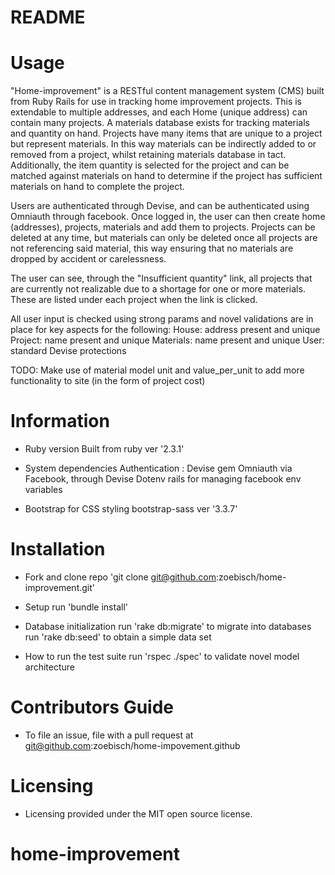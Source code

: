 # README

# Usage
"Home-improvement" is a RESTful content management system (CMS) built from Ruby Rails for use in tracking home improvement projects.  This is extendable to multiple addresses, and each Home (unique address) can contain many projects.  A materials
database exists for tracking materials and quantity on hand. Projects have many items that are unique to a project but
represent materials.  In this way materials can be indirectly added to or removed from a project, whilst retaining
materials database in tact. Additionally, the item quantity is selected for the project and can be matched against
materials on hand to determine if the project has sufficient materials on hand to complete the project.

Users are authenticated through Devise, and can be authenticated using Omniauth through facebook.  Once logged in,
the user can then create home (addresses), projects, materials and add them to projects.  Projects can be deleted
at any time, but materials can only be deleted once all projects are not referencing said material, this way ensuring
that no materials are dropped by accident or carelessness.

The user can see, through the "Insufficient quantity" link, all projects that are currently not realizable due to a
shortage for one or more materials.  These are listed under each project when the link is clicked.

All user input is checked using strong params and novel validations are in place for key aspects for the following:
  House: address present and unique
  Project: name present and unique
  Materials: name present and unique
  User: standard Devise protections

TODO: Make use of material model unit and value_per_unit to add more functionality to site (in the form of project cost)
# Information

* Ruby version
  Built from ruby ver '2.3.1'

* System dependencies
  Authentication : Devise gem
                   Omniauth via Facebook, through Devise
                   Dotenv rails for managing facebook env variables

* Bootstrap for CSS styling
                   bootstrap-sass  ver '3.3.7'

# Installation

  * Fork and clone repo
    'git clone git@github.com:zoebisch/home-improvement.git'
  * Setup
    run 'bundle install'
  * Database initialization
    run 'rake db:migrate' to migrate into databases
    run 'rake db:seed' to obtain a simple data set

* How to run the test suite
  run 'rspec ./spec' to validate novel model architecture

# Contributors Guide
  * To file an issue, file with a pull request at git@github.com:zoebisch/home-impovement.github

# Licensing
  * Licensing provided under the MIT open source license.

# home-improvement
